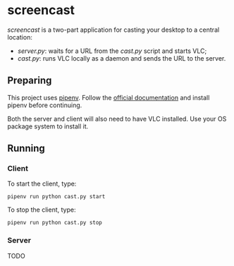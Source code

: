 # screencast

_screencast_ is a two-part application for casting your desktop to a central location:

* _server.py_: waits for a URL from the _cast.py_ script and starts VLC;
* _cast.py_: runs VLC locally as a daemon and sends the URL to the server.

## Preparing

This project uses [pipenv](https://docs.pipenv.org/). 
Follow the [official documentation](https://docs.pipenv.org/install/) and install pipenv before continuing.

Both the server and client will also need to have VLC installed. Use your OS package system to install it.

## Running

### Client

To start the client, type:

    pipenv run python cast.py start

To stop the client, type:

    pipenv run python cast.py stop

### Server

TODO

